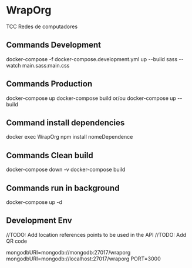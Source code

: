 # WrapOrg

TCC Redes de computadores

## Commands Development

docker-compose -f docker-compose.development.yml up --build
sass --watch main.sass:main.css

## Commands Production

docker-compose up
docker-compose build
or/ou docker-compose up --build

## Command install dependencies

docker exec WrapOrg npm install nomeDependence

## Commands Clean build

docker-compose down -v
docker-compose build

## Commands run in background

docker-compose up -d

## Development Env

//TODO: Add location references points to be used in the API
//TODO: Add QR code

mongodbURI=mongodb://mongodb:27017/wraporg
mongodbURI=mongodb://localhost:27017/wraporg
PORT=3000
